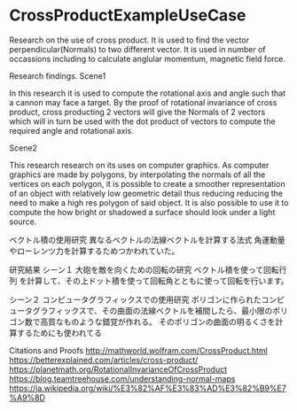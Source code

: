 # CrossProductExampleUseCase

Research on the use of cross product.
It is used to find the vector perpendicular(Normals) to two different vector.
It is used in number of occassions including to calculate anglular momentum, magnetic field force.

Research findings.
Scene1

In this research it is used to compute the rotational axis and angle such that a cannon may face a target.
By the proof of rotational invariance of cross product,
cross producting 2 vectors will give the Normals of 2 vectors which will in turn be used with the dot product of vectors
to compute the required angle and rotational axis.


Scene2

This research research on its uses on computer graphics.
As computer graphics are made by polygons, by interpolating the normals of all the vertices on each polygon, 
it is possible to create a smoother representation of an object with relatively low geometric detail thus
reducing reducing the need to make a high res polygon of said object. 
It is also possible to use it to compute the how bright or shadowed a surface should look under a light source.

ベクトル積の使用研究
異なるベクトルの法線ベクトルを計算する法式
角運動量やローレンツ力を計算するためつかわれていた。

研究結果
シーン１
大砲を敵を向くための回転の研究
ベクトル積を使って回転行列 を計算して、その上ドット積を使って回転角とともに使って回転を行います。

シーン２
コンピュータグラフィックスでの使用研究
ポリゴンに作られたコンピュータグラフィックスで、その曲面の法線ベクトルを補間したら、最小限のポリゴン数で高質なものような錯覚が作れる。
そのポリゴンの曲面の明るくさを計算するためにも使われてる



Citations and Proofs
http://mathworld.wolfram.com/CrossProduct.html
https://betterexplained.com/articles/cross-product/
https://planetmath.org/RotationalInvarianceOfCrossProduct
https://blog.teamtreehouse.com/understanding-normal-maps
https://ja.wikipedia.org/wiki/%E3%82%AF%E3%83%AD%E3%82%B9%E7%A9%8D
